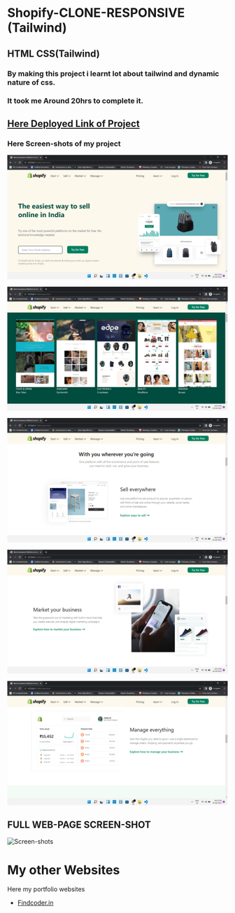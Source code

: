 # Shopify-CLONE-RESPONSIVE (Tailwind)
## **HTML** **CSS**(Tailwind)

### By making this project i learnt lot about tailwind and dynamic nature of css.

### It took me Around **20hrs** to complete it.
                                      
## **[Here Deployed Link of Project](https://shopify-thriving-sopapillas-143430.netlify.app/)**

### Here **Screen-shots** of my project

![Screen-shots](images/Screenshot%20(182).png)
 
![Screen-shots](images/Screenshot%20(183).png)
 

![Screen-shots](images/Screenshot%20(184).png)

![Screen-shots](images/Screenshot%20(185).png)

![Screen-shots](images/Screenshot%20(186).png)




## **FULL WEB-PAGE SCREEN-SHOT**

![Screen-shots](images/screenshot.png)


# My other Websites

Here my portfolio websites 

- [Findcoder.in](https://www.findcoder.io/u/raavan)
